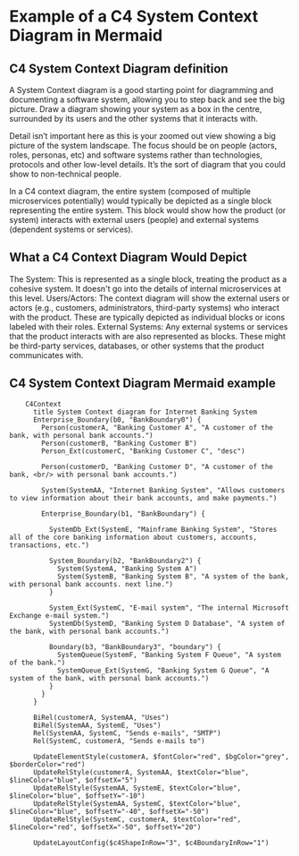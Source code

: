 # Example of a C4 System Context Diagram in Mermaid

## C4 System Context Diagram definition

A System Context diagram is a good starting point for diagramming and documenting a software system, allowing you to step back and see the big picture.
Draw a diagram showing your system as a box in the centre, surrounded by its users and the other systems that it interacts with.

Detail isn’t important here as this is your zoomed out view showing a big picture of the system landscape.
The focus should be on people (actors, roles, personas, etc) and software systems rather than technologies, protocols and other low-level details.
It’s the sort of diagram that you could show to non-technical people.

In a C4 context diagram, the entire system (composed of multiple microservices potentially) would typically be depicted as a single block representing the entire system.
This block would show how the product (or system) interacts with external users (people) and external systems (dependent systems or services).

## What a C4 Context Diagram Would Depict

The System: This is represented as a single block, treating the product as a cohesive system.
It doesn't go into the details of internal microservices at this level.
Users/Actors: The context diagram will show the external users or actors (e.g., customers, administrators, third-party systems) who interact with the product. These are typically depicted as individual blocks or icons labeled with their roles.
External Systems: Any external systems or services that the product interacts with are also represented as blocks. These might be third-party services, databases, or other systems that the product communicates with.

## C4 System Context Diagram Mermaid example

```mermaid
    C4Context
      title System Context diagram for Internet Banking System
      Enterprise_Boundary(b0, "BankBoundary0") {
        Person(customerA, "Banking Customer A", "A customer of the bank, with personal bank accounts.")
        Person(customerB, "Banking Customer B")
        Person_Ext(customerC, "Banking Customer C", "desc")

        Person(customerD, "Banking Customer D", "A customer of the bank, <br/> with personal bank accounts.")

        System(SystemAA, "Internet Banking System", "Allows customers to view information about their bank accounts, and make payments.")

        Enterprise_Boundary(b1, "BankBoundary") {

          SystemDb_Ext(SystemE, "Mainframe Banking System", "Stores all of the core banking information about customers, accounts, transactions, etc.")

          System_Boundary(b2, "BankBoundary2") {
            System(SystemA, "Banking System A")
            System(SystemB, "Banking System B", "A system of the bank, with personal bank accounts. next line.")
          }

          System_Ext(SystemC, "E-mail system", "The internal Microsoft Exchange e-mail system.")
          SystemDb(SystemD, "Banking System D Database", "A system of the bank, with personal bank accounts.")

          Boundary(b3, "BankBoundary3", "boundary") {
            SystemQueue(SystemF, "Banking System F Queue", "A system of the bank.")
            SystemQueue_Ext(SystemG, "Banking System G Queue", "A system of the bank, with personal bank accounts.")
          }
        }
      }

      BiRel(customerA, SystemAA, "Uses")
      BiRel(SystemAA, SystemE, "Uses")
      Rel(SystemAA, SystemC, "Sends e-mails", "SMTP")
      Rel(SystemC, customerA, "Sends e-mails to")

      UpdateElementStyle(customerA, $fontColor="red", $bgColor="grey", $borderColor="red")
      UpdateRelStyle(customerA, SystemAA, $textColor="blue", $lineColor="blue", $offsetX="5")
      UpdateRelStyle(SystemAA, SystemE, $textColor="blue", $lineColor="blue", $offsetY="-10")
      UpdateRelStyle(SystemAA, SystemC, $textColor="blue", $lineColor="blue", $offsetY="-40", $offsetX="-50")
      UpdateRelStyle(SystemC, customerA, $textColor="red", $lineColor="red", $offsetX="-50", $offsetY="20")

      UpdateLayoutConfig($c4ShapeInRow="3", $c4BoundaryInRow="1")
```
